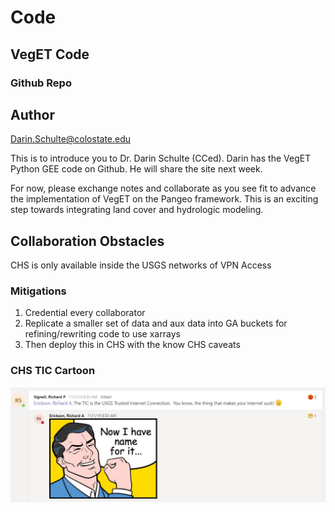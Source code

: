 # Code

## VegET Code

### Github Repo

## Author

Darin.Schulte@colostate.edu

This is to introduce you to Dr. Darin  Schulte (CCed).  Darin has the VegET Python  GEE code on Github. He will share the site next week.

For now, please exchange notes and collaborate as you see fit to advance the implementation of VegET on the Pangeo framework. This is an exciting step towards integrating land cover and hydrologic modeling.


## Collaboration Obstacles

CHS is only available inside the USGS networks of VPN Access

### Mitigations

1. Credential every collaborator
2. Replicate a smaller set of data and aux data into GA buckets for refining/rewriting code to use xarrays
3. Then deploy this in CHS with the know CHS caveats


### CHS TIC Cartoon

![tic](https://raw.githubusercontent.com/tonybutzer/assets/master/et/TIC_the_thing_that_makes_your_internet_suck.PNG)
